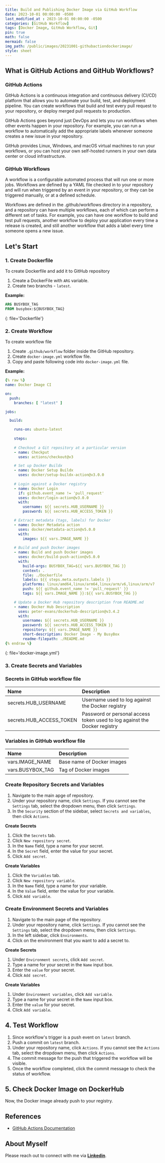 ```yaml
---
title: Build and Publishing Docker Image via GitHub Workflow
date: 2023-10-01 00:00:00 -0500
last_modified_at : 2023-10-01 00:00:00 -0500
categories: [GitHub Workflow]
tags: [Docker Image, GitHub Workflow, Git]
pin: true
math: false
mermaid: false
img_path: /public/images/20231001-githubactiondockerimage/
style: sheet
---
```


## What is GitHub Actions and GitHub Workflows?

### GitHub Actions

GitHub Actions is a continuous integration and continuous delivery (CI/CD) platform that allows you to automate your build, test, and deployment pipeline. You can create workflows that build and test every pull request to your repository, or deploy merged pull requests to production.

GitHub Actions goes beyond just DevOps and lets you run workflows when other events happen in your repository. For example, you can run a workflow to automatically add the appropriate labels whenever someone creates a new issue in your repository.

GitHub provides Linux, Windows, and macOS virtual machines to run your workflows, or you can host your own self-hosted runners in your own data center or cloud infrastructure.

### GitHub Workflows

A workflow is a configurable automated process that will run one or more jobs. Workflows are defined by a YAML file checked in to your repository and will run when triggered by an event in your repository, or they can be triggered manually, or at a defined schedule.

Workflows are defined in the .github/workflows directory in a repository, and a repository can have multiple workflows, each of which can perform a different set of tasks. For example, you can have one workflow to build and test pull requests, another workflow to deploy your application every time a release is created, and still another workflow that adds a label every time someone opens a new issue.

## Let's Start

### 1. Create Dockerfile

To create Dockerfile and add it to GitHub repository 

1. Create a DockerFile with `ARG` variable.
2. Create two branchs - `latest`.

**Example:**

```dockerfile
ARG BUSYBOX_TAG
FROM busybox:${BUSYBOX_TAG}
```
{: file='Dockerfile'}

### 2. Create Workflow

To create workflow file

1. Create `.github/workflow` folder inside the GitHub repository.
2. Create `docker-image.yml` workflow file.
3. Copy and paste following code into `docker-image.yml` file.

**Example:**

```yml
{% raw %}
name: Docker Image CI

on:
  push:
    branches: [ "latest" ]

jobs:

  build:

    runs-on: ubuntu-latest
    
    steps:
    
    # Checkout a Git repository at a particular version
    - name: Checkput
      uses: actions/checkout@v3

    # Set up Docker Buildx
    - name: Docker Setup Buildx
      uses: docker/setup-buildx-action@v3.0.0
    
    # Login against a Docker registry
    - name: Docker Login
      if: github.event_name != 'pull_request'
      uses: docker/login-action@v3.0.0
      with:
        username: ${{ secrets.HUB_USERNAME }}
        password: ${{ secrets.HUB_ACCESS_TOKEN }}

    # Extract metadata (tags, labels) for Docker
    - name: Docker Metadata action
      uses: docker/metadata-action@v5.0.0
      with:
        images: ${{ vars.IMAGE_NAME }}
    
    # Build and push Docker images
    - name: Build and push Docker images
      uses: docker/build-push-action@v5.0.0
      with:
        build-args: BUSYBOX_TAG=${{ vars.BUSYBOX_TAG }}
        context: .
        file: ./Dockerfile
        labels: ${{ steps.meta.outputs.labels }}
        platforms: linux/amd64,linux/arm64,linux/arm/v6,linux/arm/v7
        push: ${{ github.event_name != 'pull_request' }}
        tags: ${{ vars.IMAGE_NAME }}:${{ vars.BUSYBOX_TAG }}

    # Update a Docker Hub repository description from README.md
    - name: Docker Hub Description
      uses: peter-evans/dockerhub-description@v3.4.2
      with:
        username: ${{ secrets.HUB_USERNAME }}
        password: ${{ secrets.HUB_ACCESS_TOKEN }}
        repository: ${{ vars.IMAGE_NAME }}
        short-description: Docker Image - My BusyBox
        readme-filepath: ./README.md
{% endraw %}
```
{: file='docker-image.yml'}

### 3. Create Secrets and Variables

### Secrets in GitHub workflow file

| Name | Description |
| :--- | :--- |
| secrets.HUB_USERNAME | Username used to log against the Docker registry | 
| secrets.HUB_ACCESS_TOKEN | Password or personal access token used to log against the Docker registry |

### Variables in GitHub workflow file

| Name | Description |
| :--- | :--- |
| vars.IMAGE_NAME | Base name of Docker images |
| vars.BUSYBOX_TAG | Tag of Docker images |

### Create Repository Secrets and Variables

1. Navigate to the main apge of repository.
2. Under your repository name, click `Settings`. If you cannot see the `Settings` tab, select the  dropdown menu, then click `Settings`.
3. In the `Security` section of the sidebar, select `Secrets and variables`, then click `Actions`.

**Create Secrets**
1. Click the `Secrets` tab.
2. Click `New repository secret`.
3. In the `Name` field, type a name for your secret.
4. In the `Secret` field, enter the value for your secret.
5. Click `Add secret`.

**Create Variables**
1. Click the `Variables` tab.
2. Click `New repository variable`.
3. In the `Name` field, type a name for your variable.
4. In the `Value` field, enter the value for your variable.
5. Click `Add variable`.

### Create Environment Secrets and Variables

1. Navigate to the main page of the repository.
2. Under your repository name, click `Settings`. If you cannot see the `Settings` tab, select the  dropdown menu, then click `Settings`.
3. In the left sidebar, click `Environments`.
4. Click on the environment that you want to add a secret to.

**Create Secrets**
1. Under `Environment secrets`, click `Add secret`.
2. Type a name for your secret in the `Name` input box.
3. Enter the `value` for your secret.
4. Click `Add secret`.

**Create Variables**
1. Under `Environment variables`, click `Add variable`.
2. Type a name for your secret in the `Name` input box.
3. Enter the `value` for your secret.
4. Click `Add variable`.

## 4. Test Workflow

1. Since workflow's trigger is a push event on `latest` branch.
2. Push a commit on `latest` branch.
3. Under your repository name, click `Actions`. If you cannot see the `Actions` tab, select the  dropdown menu, then click `Actions`.
4. The commit message for the push that triggered the workflow will be visible.
5. Once the workflow completed, click the commit message to check the status of workflow.

## 5. Check Docker Image on DockerHub

Now, the Docker image already push to your registry.

## References

- [GitHub Actions Documentation](https://docs.github.com/actions)

## About Myself

Please reach out to connect with me via [**Linkedin**](https://www.linkedin.com/in/jasonlws).